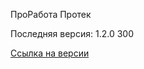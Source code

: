 ПроРабота Протек

Последняя версия: 1.2.0 300

[Ссылка на версии](https://github.com/PanteoPro/prorabota_protek/releases)
